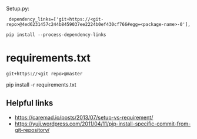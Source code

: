 Setup.py:

```
 dependency_links=['git+https://<git-repo>@4ed6231457c244b8459037ee2224b0ef430cf766#egg=<package-name>-0'],
 ```
 
 ```
 pip install --process-dependency-links
 ```
 
 
# requirements.txt

```
git+https://<git repo>@master
```

pip install -r requirements.txt


## Helpful links

- https://caremad.io/posts/2013/07/setup-vs-requirement/
- https://yuji.wordpress.com/2011/04/11/pip-install-specific-commit-from-git-repository/
